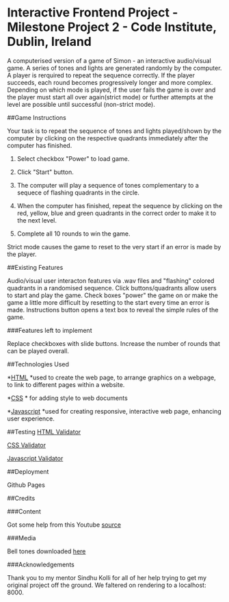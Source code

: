 # Interactive Frontend Project - Milestone Project 2 - Code Institute, Dublin, Ireland

A computerised version of a game of Simon - an interactive audio/visual game. A series of tones and lights are generated randomly by the computer. A player is rerquired to repeat the sequence correctly. 
If the player succeeds, each round becomes progressively longer and more complex.
Depending on which mode is played, if the user fails the game is over and the player must start all over again(strict mode) or 
further attempts at the level are possible until successful (non-strict mode).

##Game Instructions

Your task is to repeat the sequence of tones and lights played/shown by the computer 
by clicking on the respective quadrants immediately after the computer has finished.

1. Select checkbox "Power" to load game.

1. Click "Start" button.

1. The computer will play a sequence of tones complementary to a sequece of flashing quadrants in the circle.

1. When the computer has finished, repeat the sequence by clicking on the red, yellow, blue and green quadrants 
in the correct order to make it to the next level.

1. Complete all 10 rounds to win the game.

Strict mode causes the game to reset to the very start if an error is made by the player.

##Existing Features

Audio/visual user interacton features via .wav files and "flashing" colored quadrants in a randomised sequence.
Click buttons/quadrants allow users to start and play the game. Check boxes "power" the game on or 
make the game a little more difficult by resetting to the start every time an error is made.
Instructions button opens a text box to reveal the simple rules of the game.


###Features left to implement

Replace checkboxes with slide buttons.
Increase the number of rounds that can be played overall.

##Technologies Used

*[HTML](https://html.spec.whatwg.org/)
    *used to create the web page, to arrange graphics on a webpage, 
    to link to different pages within a website.

*[CSS](https://www.w3.org/Style/CSS/Overview.en.html)
    * for adding style to web documents

*[Javascript](https://www.javascript.com/)
    *used for creating responsive, interactive web page, enhancing user experience.

##Testing
[HTML Validator](https://validator.w3.org/)

[CSS Validator](https://jigsaw.w3.org/css-validator/)

[Javascript Validator](https://jasmine.github.io/)

##Deployment

Github Pages

##Credits

###Content

Got some help from this Youtube [source](https://www.youtube.com/watch?v=n_ec3eowFLQ)

###Media

Bell tones downloaded [here](https://freesound.org/)

###Acknowledgements

Thank you to my mentor Sindhu Kolli for all of her help trying to get my original project off the ground.
We faltered on rendering to a localhost: 8000.
